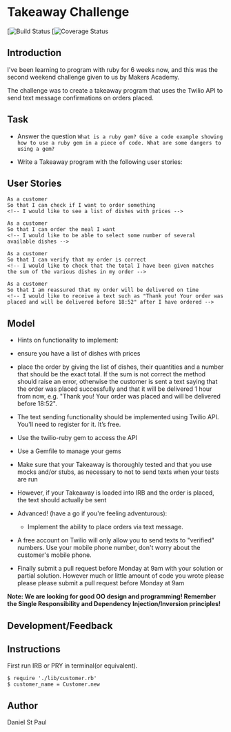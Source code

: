 Takeaway Challenge
==================
[![Build Status](https://travis-ci.org/makersacademy/takeaway-challenge.svg?branch=master)
[![Coverage Status]()

Introduction
-------
 I've been learning to program with ruby for 6 weeks now, and this was the second weekend challenge given to us by Makers Academy.

 The challenge was to create a takeaway program that uses the Twilio API to send text message confirmations on orders placed.

Task
-----

* Answer the question `What is a ruby gem? Give a code example showing how to use a ruby gem in a piece of code. What are some dangers to using a gem?`

* Write a Takeaway program with the following user stories:

User Stories
----------
```
As a customer
So that I can check if I want to order something
<!-- I would like to see a list of dishes with prices -->

As a customer
So that I can order the meal I want
<!-- I would like to be able to select some number of several available dishes -->

As a customer
So that I can verify that my order is correct
<!-- I would like to check that the total I have been given matches the sum of the various dishes in my order -->

As a customer
So that I am reassured that my order will be delivered on time
<!-- I would like to receive a text such as "Thank you! Your order was placed and will be delivered before 18:52" after I have ordered -->
```
Model
-------
  * Hints on functionality to implement:
  * ensure you have a list of dishes with prices
  * place the order by giving the list of dishes, their quantities and a number that should be the exact total. If the sum is not correct the method should raise an error, otherwise the customer is sent a text saying that the order was placed successfully and that it will be delivered 1 hour from now, e.g. "Thank you! Your order was placed and will be delivered before 18:52".
  * The text sending functionality should be implemented using Twilio API. You'll need to register for it. It’s free.
  * Use the twilio-ruby gem to access the API
  * Use a Gemfile to manage your gems
  * Make sure that your Takeaway is thoroughly tested and that you use mocks and/or stubs, as necessary to not to send texts when your tests are run
  * However, if your Takeaway is loaded into IRB and the order is placed, the text should actually be sent

* Advanced! (have a go if you're feeling adventurous):
  * Implement the ability to place orders via text message.

* A free account on Twilio will only allow you to send texts to "verified" numbers. Use your mobile phone number, don't worry about the customer's mobile phone.
* Finally submit a pull request before Monday at 9am with your solution or partial solution.  However much or little amount of code you wrote please please please submit a pull request before Monday at 9am


**Note: We are looking for good OO design and programming! Remember the Single Responsibility and Dependency Injection/Inversion principles!**

Development/Feedback
--------

Instructions
--------
First run IRB or PRY in terminal(or equivalent).
```
$ require './lib/customer.rb'
$ customer_name = Customer.new
```

Author
------
Daniel St Paul
